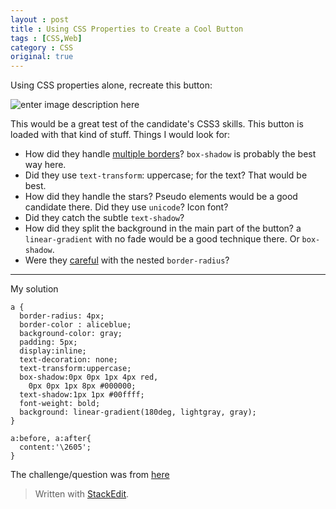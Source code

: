 ```yaml
---
layout : post
title : Using CSS Properties to Create a Cool Button
tags : [CSS,Web]
category : CSS
original: true
---
```


Using CSS properties alone, recreate this button:

![enter image description here](http://cdn.css-tricks.com/wp-content/uploads/2013/10/css-button.png)

This would be a great test of the candidate's CSS3 skills. This button is loaded with that kind of stuff. Things I would look for:

 - How did they handle [multiple borders](http://css-tricks.com/snippets/css/multiple-borders/)? `box-shadow` is probably the best way here.
 - Did they use `text-transform`: uppercase; for the text? That would be best.
 - How did they handle the stars? Pseudo elements would be a good candidate there. Did they use `unicode`? Icon font?
 - Did they catch the subtle `text-shadow`?
 - How did they split the background in the main part of the button? a `linear-gradient` with no fade would be a good technique there. Or `box-shadow`.
 - Were they [careful](http://css-tricks.com/public-service-announcement-careful-with-your-nested-border-radii/) with the nested `border-radius`?


----------


My solution

    a {
      border-radius: 4px;
      border-color : aliceblue;
      background-color: gray;
      padding: 5px;  
      display:inline;
      text-decoration: none;
      text-transform:uppercase;
      box-shadow:0px 0px 1px 4px red,
        0px 0px 1px 8px #000000;
      text-shadow:1px 1px #00ffff;
      font-weight: bold;
      background: linear-gradient(180deg, lightgray, gray);
    }

    a:before, a:after{
      content:'\2605';
    }


The challenge/question was from [here](http://css-tricks.com/interview-questions-css/)
> Written with [StackEdit](https://stackedit.io/).
